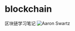 # blockchain
区块链学习笔记
![Aaron Swartz]("raw.githubusercontent.com/jusorlee/blockchain/master/solidity/image/19P58PICdNA_1024.jpg")
